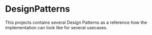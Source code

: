 # DesignPatterns
This projects contains several Design Patterns as a reference how the implementation can look like for several usecases.
